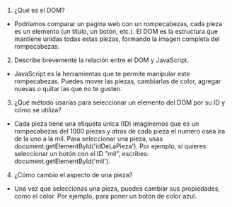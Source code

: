 01. ¿Qué es el DOM?

* Podriamos comparar un pagina web con un rompecabezas, cada pieza es un elemento (un título, un botón, etc.). El DOM es la estructura que mantiene unidas todas estas piezas, formando la imagen completa del rompecabezas.

2. Describe brevemente la relación entre el DOM y JavaScript.

* JavaScript es la herramientas que te permite manipular este rompecabezas. Puedes mover las piezas, cambiarlas de color, agregar nuevas o quitar las que no te gusten.

3. ¿Qué método usarías para seleccionar un elemento del DOM por su ID y cómo se utiliza?

* Cada pieza tiene una etiqueta única (ID) imaginemos que es un rompecabezas del 1000 piezas y atras de cada pieza el numero osea ira de la uno a la mil. Para seleccionar una pieza, usas document.getElementById('idDeLaPieza'). Por ejemplo, si quieres seleccionar un botón con el ID "mil", escribes: document.getElementById('mil').

4. ¿Cómo cambio el aspecto de una pieza?

* Una vez que seleccionas una pieza, puedes cambiar sus propiedades, como el color. Por ejemplo, para poner un botón de color azul.
